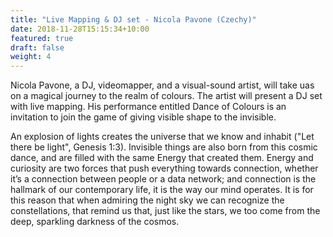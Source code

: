 ```yaml
---
title: "Live Mapping & DJ set - Nicola Pavone (Czechy)"
date: 2018-11-28T15:15:34+10:00
featured: true
draft: false
weight: 4
---
```


Nicola Pavone, a DJ, videomapper, and a visual-sound artist, will take uas on a magical journey to the realm of colours. The artist will present a DJ set with live mapping. His performance entitled Dance of Colours is an invitation to join the game of giving visible shape to the invisible.

An explosion of lights creates the universe that we know and inhabit ("Let there be light", Genesis 1:3). Invisible things are also born from this cosmic dance, and are filled with the same Energy that created them. Energy and curiosity are two forces that push everything towards connection, whether it’s a connection between people or a data network; and connection is the hallmark of our contemporary life, it is the way our mind operates. It is for this reason that when admiring the night sky we can recognize the constellations, that remind us that, just like the stars, we too come from the deep, sparkling darkness of the cosmos.
